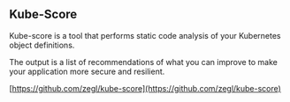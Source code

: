 ## Kube-Score

Kube-score is a tool that performs static code analysis of your Kubernetes object definitions.

The output is a list of recommendations of what you can improve to make your application more secure and resilient.

[https://github.com/zegl/kube-score](https://github.com/zegl/kube-score)